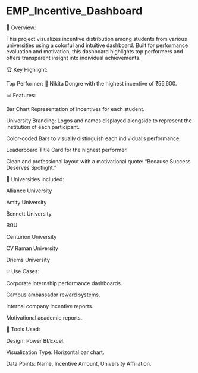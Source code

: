 # EMP_Incentive_Dashboard
📌 Overview:

This project visualizes incentive distribution among students from various universities using a colorful and intuitive dashboard. Built for performance evaluation and motivation, this dashboard highlights top     performers and offers transparent insight into individual achievements.


🏆 Key Highlight:

Top Performer: 🥇 Nikita Dongre with the highest incentive of ₹56,600.


📊 Features:

Bar Chart Representation of incentives for each student.

University Branding: Logos and names displayed alongside to represent the institution of each participant.

Color-coded Bars to visually distinguish each individual’s performance.

Leaderboard Title Card for the highest performer.

Clean and professional layout with a motivational quote:
“Because Success Deserves Spotlight.”


🏫 Universities Included:

Alliance University

Amity University

Bennett University

BGU

Centurion University

CV Raman University

Driems University


💡 Use Cases:

Corporate internship performance dashboards.

Campus ambassador reward systems.

Internal company incentive reports.

Motivational academic reports.

🧰 Tools Used:

Design: Power BI/Excel.

Visualization Type: Horizontal bar chart.

Data Points: Name, Incentive Amount, University Affiliation.
